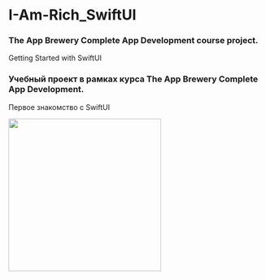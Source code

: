 # I-Am-Rich_SwiftUI

### The App Brewery Complete App Development course project.

Getting Started with SwiftUI

### Учебный проект в рамках курса The App Brewery Complete App Development.

Первое знакомство с SwiftUI

<img src="https://user-images.githubusercontent.com/64682381/159630822-8cb85c90-ec92-403b-938c-b95a5de00206.png" width="300">
